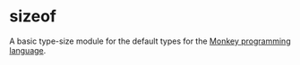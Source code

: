 sizeof
======

A basic type-size module for the default types for the [Monkey programming language](https://github.com/blitz-research/monkey).
